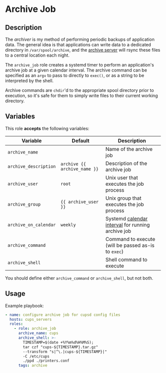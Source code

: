Archive Job
===========

Description
-----------

The _archiver_ is my method of performing periodic backups of application data.
The general idea is that applications can write data to a dedicated directory in
`/var/spool/archive`, and the [archive server](../archive_server) will rsync
these files to a central location each night.

The `archive_job` role creates a systemd timer to perform an application's archive
job at a given calendar interval. The archive command can be specified as an
`argv` to pass to directly to `exec()`, or as a string to be interpreted by the
shell.

Archive commands are `chdir`'d to the appropriate spool directory prior to
execution, so it's safe for them to simply write files to their current working
directory.


Variables
---------

This role **accepts** the following variables:

Variable              | Default                        | Description
----------------------|--------------------------------|------------
`archive_name`        | &nbsp;                         | Name of the archive job
`archive_description` | `archive {{ archive_name }}`   | Description of the archive job
`archive_user`        | `root`                         | Unix user that executes the job process
`archive_group`       | `{{ archive_user }}`           | Unix group that executes the job process
`archive_on_calendar` | `weekly`                       | Systemd [calendar interval](https://www.freedesktop.org/software/systemd/man/systemd.time.html#Calendar%20Events) for running archive job
`archive_command`     | &nbsp;                         | Command to execute (will be passed as-is to `exec`)
`archive_shell`       | &nbsp;                         | Shell command to execute

You should define either `archive_command` or `archive_shell`, but not both.


Usage
-----

Example playbook:

````yaml
- name: configure archive job for cupsd config files
  hosts: cups_servers
  roles:
    - role: archive_job
      archive_name: cups
      archive_shell: >-
        TIMESTAMP=$(date +%Y%m%d%H%M%S);
        tar czf "cups-${TIMESTAMP}.tar.gz"
        --transform "s|^\.|cups-${TIMESTAMP}|"
        -C /etc/cups
        ./ppd ./printers.conf
      tags: archive
````
